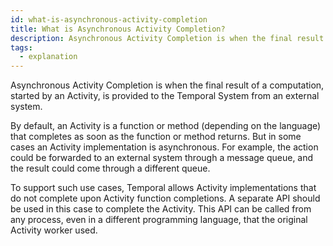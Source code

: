 ```yaml
---
id: what-is-asynchronous-activity-completion
title: What is Asynchronous Activity Completion?
description: Asynchronous Activity Completion is when the final result of a computation, started by an Activity, is provided to the Temporal System from an external system.
tags:
  - explanation
---
```


Asynchronous Activity Completion is when the final result of a computation, started by an Activity, is provided to the Temporal System from an external system.

By default, an Activity is a function or method (depending on the language) that completes as soon as the function or method returns. But in some cases an Activity implementation is asynchronous. For example, the action could be forwarded to an external system through a message queue, and the result could come through a different queue.

To support such use cases, Temporal allows Activity implementations that do not complete upon Activity function completions. A separate API should be used in this case to complete the Activity. This API can be called from any process, even in a different programming language, that the original Activity worker used.
